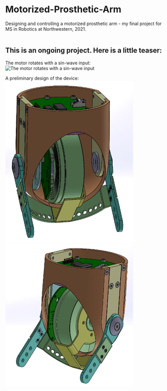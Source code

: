# Motorized-Prosthetic-Arm
Designing and controlling a motorized prosthetic arm - my final project for MS in Robotics at Northwestern, 2021.
<br><br>

## This is an ongoing project. Here is a little teaser:

The motor rotates with a sin-wave input:
![The motor rotates with a sin-wave input](https://github.com/YaelBenShalom/Motorized-Prosthetic-Arm/blob/master/images/motor_control/motor_rotating_sine_wave.gif)


A preliminary design of the device:
<img src="https://github.com/YaelBenShalom/Motorized-Prosthetic-Arm/blob/master/images/mech_design/mech_design_24092021.png" width="400"><br>
<img src="https://github.com/YaelBenShalom/Motorized-Prosthetic-Arm/blob/master/images/mech_design/mech_design_24092021_2.png" width="400">
<!-- ![A preliminary design of the device](https://github.com/YaelBenShalom/Motorized-Prosthetic-Arm/blob/master/images/mech_design/mech_design_24092021.png){ width=400px }<br>
![A preliminary design of the device](https://github.com/YaelBenShalom/Motorized-Prosthetic-Arm/blob/master/images/mech_design/mech_design_24092021_2.png){ width=50% } -->